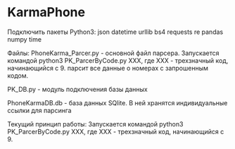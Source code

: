 # KarmaPhone
Подключить пакеты Python3:
json
datetime
urllib
bs4
requests
re
pandas
numpy
time

Файлы:
PhoneKarma_Parcer.py - основной файл парсера. Запускается командой python3 PK_ParcerByCode.py XXX, 
где XXX - трехзначный код, начинающийся с 9. парсит все данные о номерах с запрошенным кодом. 

PK_DB.py - модуль подключения базы данных

PhoneKarmaDB.db - база данных SQlite. В ней хранятся индивидуальные ссылки для парсинга

Текущий принцип работы:
Запускается командой python3 PK_ParcerByCode.py XXX, где XXX - трехзначный код, начинающийся с 9.
